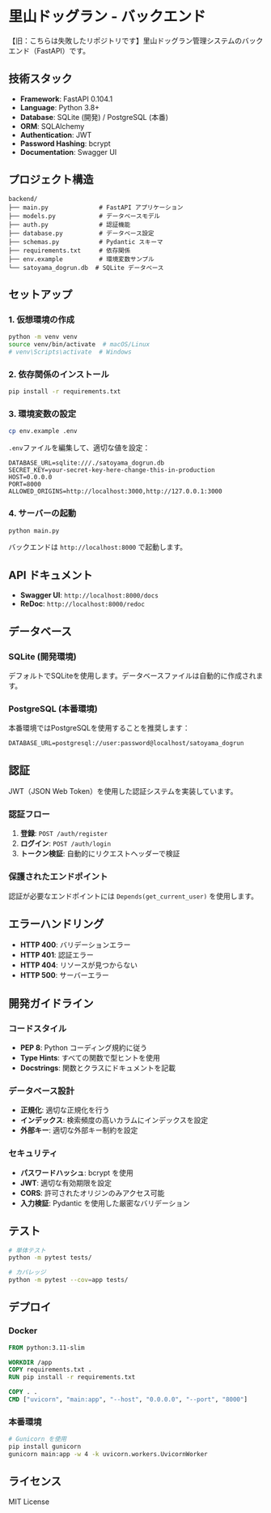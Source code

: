 # 里山ドッグラン - バックエンド

【旧：こちらは失敗したリポジトリです】里山ドッグラン管理システムのバックエンド（FastAPI）です。

## 技術スタック

- **Framework**: FastAPI 0.104.1
- **Language**: Python 3.8+
- **Database**: SQLite (開発) / PostgreSQL (本番)
- **ORM**: SQLAlchemy
- **Authentication**: JWT
- **Password Hashing**: bcrypt
- **Documentation**: Swagger UI

## プロジェクト構造

```
backend/
├── main.py              # FastAPI アプリケーション
├── models.py            # データベースモデル
├── auth.py              # 認証機能
├── database.py          # データベース設定
├── schemas.py           # Pydantic スキーマ
├── requirements.txt     # 依存関係
├── env.example          # 環境変数サンプル
└── satoyama_dogrun.db  # SQLite データベース
```

## セットアップ

### 1. 仮想環境の作成

```bash
python -m venv venv
source venv/bin/activate  # macOS/Linux
# venv\Scripts\activate  # Windows
```

### 2. 依存関係のインストール

```bash
pip install -r requirements.txt
```

### 3. 環境変数の設定

```bash
cp env.example .env
```

`.env`ファイルを編集して、適切な値を設定：

```env
DATABASE_URL=sqlite:///./satoyama_dogrun.db
SECRET_KEY=your-secret-key-here-change-this-in-production
HOST=0.0.0.0
PORT=8000
ALLOWED_ORIGINS=http://localhost:3000,http://127.0.0.1:3000
```

### 4. サーバーの起動

```bash
python main.py
```

バックエンドは `http://localhost:8000` で起動します。

## API ドキュメント

- **Swagger UI**: `http://localhost:8000/docs`
- **ReDoc**: `http://localhost:8000/redoc`

## データベース

### SQLite (開発環境)

デフォルトでSQLiteを使用します。データベースファイルは自動的に作成されます。

### PostgreSQL (本番環境)

本番環境ではPostgreSQLを使用することを推奨します：

```env
DATABASE_URL=postgresql://user:password@localhost/satoyama_dogrun
```

## 認証

JWT（JSON Web Token）を使用した認証システムを実装しています。

### 認証フロー

1. **登録**: `POST /auth/register`
2. **ログイン**: `POST /auth/login`
3. **トークン検証**: 自動的にリクエストヘッダーで検証

### 保護されたエンドポイント

認証が必要なエンドポイントには `Depends(get_current_user)` を使用します。

## エラーハンドリング

- **HTTP 400**: バリデーションエラー
- **HTTP 401**: 認証エラー
- **HTTP 404**: リソースが見つからない
- **HTTP 500**: サーバーエラー

## 開発ガイドライン

### コードスタイル

- **PEP 8**: Python コーディング規約に従う
- **Type Hints**: すべての関数で型ヒントを使用
- **Docstrings**: 関数とクラスにドキュメントを記載

### データベース設計

- **正規化**: 適切な正規化を行う
- **インデックス**: 検索頻度の高いカラムにインデックスを設定
- **外部キー**: 適切な外部キー制約を設定

### セキュリティ

- **パスワードハッシュ**: bcrypt を使用
- **JWT**: 適切な有効期限を設定
- **CORS**: 許可されたオリジンのみアクセス可能
- **入力検証**: Pydantic を使用した厳密なバリデーション

## テスト

```bash
# 単体テスト
python -m pytest tests/

# カバレッジ
python -m pytest --cov=app tests/
```

## デプロイ

### Docker

```dockerfile
FROM python:3.11-slim

WORKDIR /app
COPY requirements.txt .
RUN pip install -r requirements.txt

COPY . .
CMD ["uvicorn", "main:app", "--host", "0.0.0.0", "--port", "8000"]
```

### 本番環境

```bash
# Gunicorn を使用
pip install gunicorn
gunicorn main:app -w 4 -k uvicorn.workers.UvicornWorker
```

## ライセンス

MIT License 
